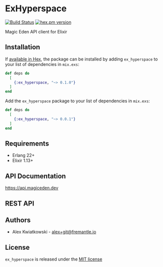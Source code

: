 # ExHyperspace
[![Build Status](https://github.com/fremantle-industries/ex_hyperspace/workflows/test/badge.svg?branch=main)](https://github.com/fremantle-industries/ex_hyperspace/actions?query=workflow%3Atest)
[![hex.pm version](https://img.shields.io/hexpm/v/ex_hyperspace.svg?style=flat)](https://hex.pm/packages/ex_hyperspace)

Magic Eden API client for Elixir

## Installation

If [available in Hex](https://hex.pm/docs/publish), the package can be installed
by adding `ex_hyperspace` to your list of dependencies in `mix.exs`:

```elixir
def deps do
  [
    {:ex_hyperspace, "~> 0.1.0"}
  ]
end
```

Add the `ex_hyperspace` package to your list of dependencies in `mix.exs`:

```elixir
def deps do
  [
    {:ex_hyperspace, "~> 0.0.1"}
  ]
end
```

## Requirements

- Erlang 22+
- Elixir 1.13+

## API Documentation

https://api.magiceden.dev

## REST API

## Authors

- Alex Kwiatkowski - alex+git@fremantle.io

## License

`ex_hyperspace` is released under the [MIT license](./LICENSE)
